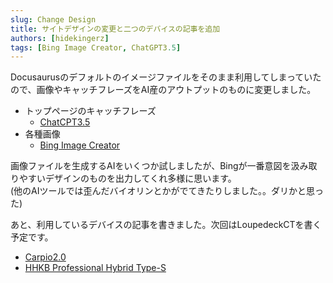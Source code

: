 ```yaml
---
slug: Change Design
title: サイトデザインの変更と二つのデバイスの記事を追加
authors: [hidekingerz]
tags: [Bing Image Creator, ChatGPT3.5]
---
```


Docusaurusのデフォルトのイメージファイルをそのまま利用してしまっていたので、画像やキャッチフレーズをAI産のアウトプットのものに変更しました。

- トップページのキャッチフレーズ
  - [ChatCPT3.5](https://chat.openai.com/)
- 各種画像
  - [Bing Image Creator](https://www.bing.com/create)

画像ファイルを生成するAIをいくつか試しましたが、Bingが一番意図を汲み取りやすいデザインのものを出力してくれ多様に思います。  
(他のAIツールでは歪んだバイオリンとかがでてきたりしました。。ダリかと思った)


あと、利用しているデバイスの記事を書きました。次回はLoupedeckCTを書く予定です。

- [Carpio2.0](/docs/Devices/Carptio2.0)
- [HHKB Professional Hybrid Type-S](/docs/Devices/HHKB-Professional-Hybrid-Type-S)
